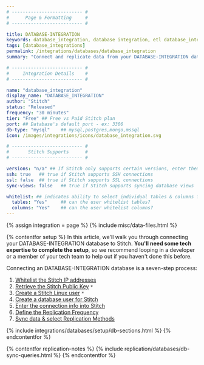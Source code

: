 ```yaml
---
# -------------------------- #
#      Page & Formatting     #
# -------------------------- #

title: DATABASE-INTEGRATION
keywords: database_integration, database integration, etl database_integration, database_integration etl
tags: [database_integrations]
permalink: /integrations/databases/database_integration
summary: "Connect and replicate data from your DATABASE-INTEGRATION database using Stitch's DATABASE-INTEGRATION integration."

# -------------------------- #
#     Integration Details    #
# -------------------------- #

name: "database_integration"
display_name: "DATABASE_INTEGRATION"
author: "Stitch"
status: "Released"
frequency: "30 minutes"
tier: "Free" ## Free vs Paid Stitch plan
port: ## Database's default port - ex: 3306
db-type: "mysql" 	## mysql,postgres,mongo,mssql
icon: /images/integrations/icons/database_integration.svg

# -------------------------- #
#       Stitch Supports      #
# -------------------------- #

versions: "n/a" ## If Stitch only supports certain versions, enter them here
ssh: true	## true if Stitch supports SSH connections
ssl: false	## true if Stitch supports SSL connections
sync-views: false	## true if Stitch supports syncing database views

whitelist: ## indicates ability to select individual tables & columns for replication
  tables: "Yes"		## can the user whitelist tables?
  columns: "Yes"	## can the user whitelist columns?
---
```

{% assign integration = page %}
{% include misc/data-files.html %}

{% contentfor setup %}
In this article, we'll walk you through connecting your DATABASE-INTEGRATION database to Stitch. **You'll need some tech expertise to complete the setup**, so we recommend looping in a developer or a member of your tech team to help out if you haven't done this before.

Connecting an DATABASE-INTEGRATION database is a seven-step process:

1. [Whitelist the Stitch IP addresses](#whitelist-stitch-ips)
2. [Retrieve the Stitch Public Key](#retrieve-public-key) `*`
3. [Create a Stitch Linux user](#create-linux-user) `*`
4. [Create a database user for Stitch](#create-stitch-db-user)
5. [Enter the connection info into Stitch](#enter-connection-info)
6. [Define the Replication Frequency](#define-rep-frequency)
7. [Sync data & select Replication Methods](#syncing-data)

{% include integrations/databases/setup/db-sections.html %}
{% endcontentfor %}



{% contentfor replication-notes %}
{% include replication/databases/db-sync-queries.html %}
{% endcontentfor %}